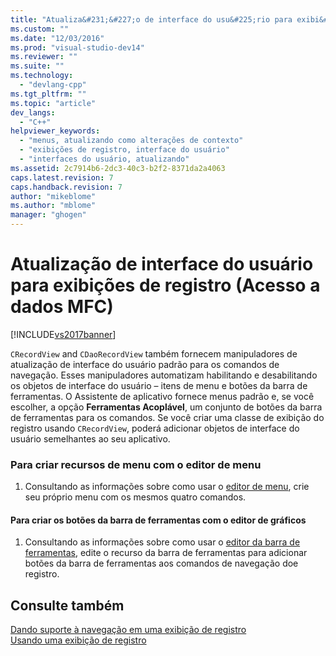 ```yaml
---
title: "Atualiza&#231;&#227;o de interface do usu&#225;rio para exibi&#231;&#245;es de registro (Acesso a dados MFC) | Microsoft Docs"
ms.custom: ""
ms.date: "12/03/2016"
ms.prod: "visual-studio-dev14"
ms.reviewer: ""
ms.suite: ""
ms.technology: 
  - "devlang-cpp"
ms.tgt_pltfrm: ""
ms.topic: "article"
dev_langs: 
  - "C++"
helpviewer_keywords: 
  - "menus, atualizando como alterações de contexto"
  - "exibições de registro, interface do usuário"
  - "interfaces do usuário, atualizando"
ms.assetid: 2c7914b6-2dc3-40c3-b2f2-8371da2a4063
caps.latest.revision: 7
caps.handback.revision: 7
author: "mikeblome"
ms.author: "mblome"
manager: "ghogen"
---
```

# Atualiza&#231;&#227;o de interface do usu&#225;rio para exibi&#231;&#245;es de registro (Acesso a dados MFC)
[!INCLUDE[vs2017banner](../assembler/inline/includes/vs2017banner.md)]

`CRecordView` and `CDaoRecordView` também fornecem manipuladores de atualização de interface do usuário padrão para os comandos de navegação.  Esses manipuladores automatizam habilitando e desabilitando os objetos de interface do usuário – itens de menu e botões da barra de ferramentas.  O Assistente de aplicativo fornece menus padrão e, se você escolher, a opção **Ferramentas Acoplável**, um conjunto de botões da barra de ferramentas para os comandos.  Se você criar uma classe de exibição do registro usando `CRecordView`, poderá adicionar objetos de interface do usuário semelhantes ao seu aplicativo.  
  
### Para criar recursos de menu com o editor de menu  
  
1.  Consultando as informações sobre como usar o [editor de menu](../Topic/Menu%20Editor.md), crie seu próprio menu com os mesmos quatro comandos.  
  
#### Para criar os botões da barra de ferramentas com o editor de gráficos  
  
1.  Consultando as informações sobre como usar o [editor da barra de ferramentas](../mfc/toolbar-editor.md), edite o recurso da barra de ferramentas para adicionar botões da barra de ferramentas aos comandos de navegação doe registro.  
  
## Consulte também  
 [Dando suporte à navegação em uma exibição de registro](../Topic/Supporting%20Navigation%20in%20a%20Record%20View%20%20\(MFC%20Data%20Access\).md)   
 [Usando uma exibição de registro](../data/using-a-record-view-mfc-data-access.md)